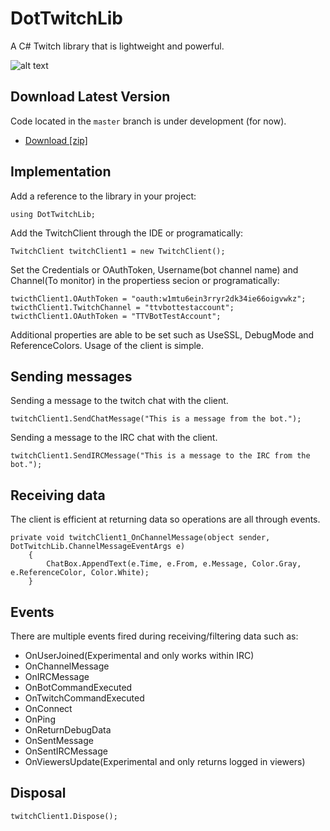 # DotTwitchLib
 A C# Twitch library that is lightweight and powerful.

![alt text](https://i.postimg.cc/Vvm0WJPt/Dot-Twitch-Lib.png)
 
 ## Download Latest Version

Code located in the `master` branch is under development (for now).

- [Download [zip]](https://github.com/RickyDivjakovski/DotTwitchLib/archive/main.zip)

 ## Implementation

Add a reference to the library in your project:

    using DotTwitchLib;

Add the TwitchClient through the IDE or programatically:

    TwitchClient twitchClient1 = new TwitchClient();

Set the Credentials or OAuthToken, Username(bot channel name) and Channel(To monitor) in the propertiess secion or programatically:

    twicthClient1.OAuthToken = "oauth:w1mtu6ein3rryr2dk34ie66oigvwkz";
    twicthClient1.TwitchChannel = "ttvbottestaccount";
    twicthClient1.OAuthToken = "TTVBotTestAccount";
	
Additional properties are able to be set such as UseSSL, DebugMode and ReferenceColors.
Usage of the client is simple.

 ## Sending messages

Sending a message to the twitch chat with the client.

    twitchClient1.SendChatMessage("This is a message from the bot.");

Sending a message to the IRC chat with the client.

    twitchClient1.SendIRCMessage("This is a message to the IRC from the bot.");

 ## Receiving data

The client is efficient at returning data so operations are all through events.

    private void twitchClient1_OnChannelMessage(object sender, DotTwitchLib.ChannelMessageEventArgs e)
        {
            ChatBox.AppendText(e.Time, e.From, e.Message, Color.Gray, e.ReferenceColor, Color.White);
        }

 ## Events

There are multiple events fired during receiving/filtering data such as:

- OnUserJoined(Experimental and only works within IRC)
- OnChannelMessage
- OnIRCMessage
- OnBotCommandExecuted
- OnTwitchCommandExecuted
- OnConnect
- OnPing
- OnReturnDebugData
- OnSentMessage
- OnSentIRCMessage
- OnViewersUpdate(Experimental and only returns logged in viewers)

 ## Disposal
 
    twitchClient1.Dispose();
